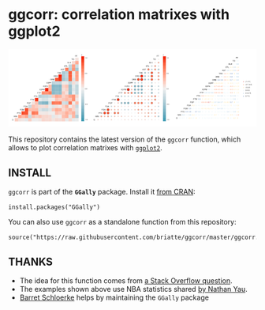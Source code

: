 # ggcorr: correlation matrixes with ggplot2

![](demo.png)

This repository contains the latest version of the `ggcorr` function, which allows to plot correlation matrixes with [`ggplot2`](http://ggplot2.org/).

## INSTALL

`ggcorr` is part of the __`GGally`__ package. Install it [from CRAN](https://cran.r-project.org/web/packages/GGally/):

```{r}
install.packages("GGally")
```

You can also use `ggcorr` as a standalone function from this repository:

```{r}
source("https://raw.githubusercontent.com/briatte/ggcorr/master/ggcorr.R")
```

## THANKS

- The idea for this function comes from [a Stack Overflow question](http://stackoverflow.com/questions/12196756/significance-level-added-to-matrix-correlation-heatmap-using-ggplot2).
- The examples shown above use NBA statistics shared [by Nathan Yau](http://flowingdata.com/2010/01/21/how-to-make-a-heatmap-a-quick-and-easy-solution/).
- [Barret Schloerke](https://github.com/schloerke) helps by maintaining the `GGally` package

